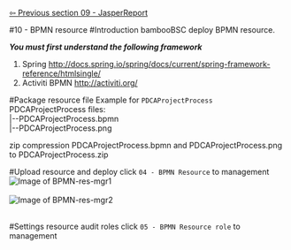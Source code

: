 <a href="https://github.com/billchen198318/bamboobsc/blob/master/core-doc/dev-docs/09-JasperReport.md"> ⇦ Previous section 09 - JasperReport</a>


#10 - BPMN resource
#Introduction
bambooBSC deploy BPMN resource.<br>


***You must first understand the following framework***<br/>
1. Spring http://docs.spring.io/spring/docs/current/spring-framework-reference/htmlsingle/<br/>
2. Activiti BPMN http://activiti.org/<br/>


#Package resource file
Example for `PDCAProjectProcess` <br/>
PDCAProjectProcess files:<br/>
|--PDCAProjectProcess.bpmn<br/>
|--PDCAProjectProcess.png<br/>

zip compression PDCAProjectProcess.bpmn and PDCAProjectProcess.png to PDCAProjectProcess.zip

#Upload resource and deploy
click `04 - BPMN Resource` to management
![Image of BPMN-res-mgr1](https://raw.githubusercontent.com/billchen198318/bamboobsc/master/core-doc/dev-docs/pics/10-001.png)
<br/>
<br/>
![Image of BPMN-res-mgr2](https://raw.githubusercontent.com/billchen198318/bamboobsc/master/core-doc/dev-docs/pics/10-002.png)
<br/>
<br/>


#Settings resource audit roles
click `05 - BPMN Resource role` to management

